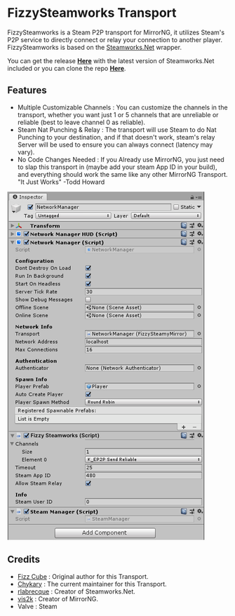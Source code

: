 # FizzySteamworks Transport

FizzySteamworks is a Steam P2P transport for MirrorNG, it utilizes Steam's P2P service to directly connect or relay your connection to another player. FizzySteamworks is based on the [Steamworks.Net](https://github.com/rlabrecque/Steamworks.NET) wrapper.

You can get the release **[Here](https://github.com/Chykary/FizzySteamworks/releases)** with the latest version of Steamworks.Net included or you can clone the repo **[Here](https://github.com/Chykary/FizzySteamworks)**.

## Features

* Multiple Customizable Channels : You can customize the channels in the transport, whether you want just 1 or 5 channels that are unreliable or reliable (best to leave channel 0 as reliable).
* Steam Nat Punching & Relay : The transport will use Steam to do Nat Punching to your destination, and if that doesn't work, steam's relay Server will be used to ensure you can always connect (latency may vary).
* No Code Changes Needed : If you Already use MirrorNG, you just need to slap this transport in (maybe add your steam App ID in your build), and everything should work the same like any other MirrorNG Transport. "It Just Works" -Todd Howard

![The FizzySteamworks Transport component in the Inspector window](FizzySteamworks.PNG)

## Credits
* [Fizz Cube](https://github.com/FizzCube) : Original author for this Transport.
* [Chykary](https://github.com/Chykary/FizzySteamworks) : The current maintainer for this Transport.
* [rlabrecque](https://github.com/rlabrecque) : Creator of Steamworks.Net.
* [vis2k](https://github.com/vis2k) : Creator of MirrorNG.
* Valve : Steam
